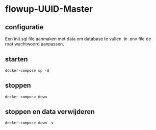 # flowup-UUID-Master
## configuratie
Een init.sql file aanmaken met data om database te vullen.
in .env file de root wachtwoord aanpassen.
## starten
```
docker-compose up -d
```
## stoppen
```
docker-compose down
```
## stoppen en data verwijderen
```
docker-compose down -v
```
